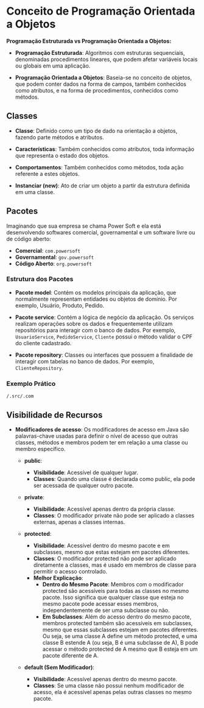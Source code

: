 # Conceito de Programação Orientada a Objetos

**Programação Estruturada vs Programação Orientada a Objetos:**

- **Programação Estruturada**: Algoritmos com estruturas sequenciais, denominadas procedimentos lineares, que podem afetar variáveis locais ou globais em uma aplicação.

- **Programação Orientada a Objetos**: Baseia-se no conceito de objetos, que podem conter dados na forma de campos, também conhecidos como atributos, e na forma de procedimentos, conhecidos como métodos.

## Classes

- **Classe**: Definido como um tipo de dado na orientação a objetos, fazendo parte métodos e atributos.

- **Características**: Também conhecidos como atributos, toda informação que representa o estado dos objetos.

- **Comportamentos**: Também conhecidos como métodos, toda ação referente a estes objetos.

- **Instanciar (new)**: Ato de criar um objeto a partir da estrutura definida em uma classe.

## Pacotes

Imaginando que sua empresa se chama Power Soft e ela está desenvolvendo softwares comercial, governamental e um software livre ou de código aberto:

- **Comercial**: `com.powersoft`
- **Governamental**: `gov.powersoft`
- **Código Aberto**: `org.powersoft`

### Estrutura dos Pacotes

- **Pacote model**: Contém os modelos principais da aplicação, que normalmente representam entidades ou objetos de domínio. Por exemplo, Usuário, Produto, Pedido.

- **Pacote service**: Contém a lógica de negócio da aplicação. Os serviços realizam operações sobre os dados e frequentemente utilizam repositórios para interagir com o banco de dados. Por exemplo, `UsuarioService`, `PedidoService`, `Cliente` possui o método validar o CPF do cliente cadastrado.

- **Pacote repository**: Classes ou interfaces que possuem a finalidade de interagir com tabelas no banco de dados. Por exemplo, `ClienteRepository`.

### Exemplo Prático

`/.src/.com`

## Visibilidade de Recursos

- **Modificadores de acesso**: Os modificadores de acesso em Java são palavras-chave usadas para definir o nível de acesso que outras classes, métodos e membros podem ter em relação a uma classe ou membro específico.

  - **public**:

    - **Visibilidade**: Acessível de qualquer lugar.
    - **Classes**: Quando uma classe é declarada como public, ela pode ser acessada de qualquer outro pacote.

  - **private**:

    - **Visibilidade**: Acessível apenas dentro da própria classe.
    - **Classes**: O modificador private não pode ser aplicado a classes externas, apenas a classes internas.

  - **protected**:

    - **Visibilidade**: Acessível dentro do mesmo pacote e em subclasses, mesmo que estas estejam em pacotes diferentes.
    - **Classes**: O modificador protected não pode ser aplicado diretamente a classes, mas é usado em membros de classe para permitir o acesso controlado.
    - **Melhor Explicação**:
      - **Dentro do Mesmo Pacote**: Membros com o modificador protected são acessíveis para todas as classes no mesmo pacote. Isso significa que qualquer classe que esteja no mesmo pacote pode acessar esses membros, independentemente de ser uma subclasse ou não.
      - **Em Subclasses**: Além do acesso dentro do mesmo pacote, membros protected também são acessíveis em subclasses, mesmo que essas subclasses estejam em pacotes diferentes. Ou seja, se uma classe A define um método protected, e uma classe B estende A (ou seja, B é uma subclasse de A), B pode acessar o método protected de A mesmo que B esteja em um pacote diferente de A.

  - **default (Sem Modificador)**:
    - **Visibilidade**: Acessível apenas dentro do mesmo pacote.
    - **Classes**: Se uma classe não possui nenhum modificador de acesso, ela é acessível apenas pelas outras classes no mesmo pacote.
